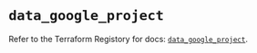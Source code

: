 # `data_google_project`

Refer to the Terraform Registory for docs: [`data_google_project`](https://registry.terraform.io/providers/hashicorp/google/5.10.0/docs/data-sources/project).
